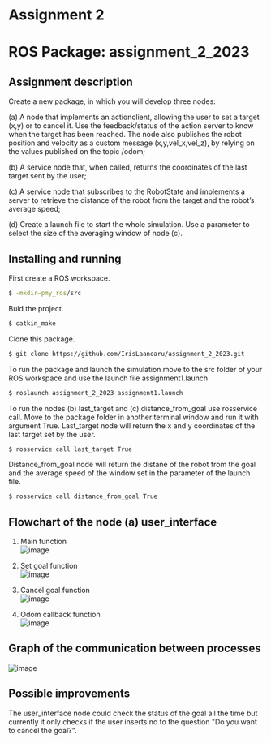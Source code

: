 # Assignment 2 
# ROS Package: assignment_2_2023

## Assignment description
Create a new package, in which you will develop three nodes: <br>

(a) A node that implements an actionclient, allowing the user to set a target (x,y) or to cancel it. Use the feedback/status of the 
action server to know when the target has been reached. The node also publishes the robot position and velocity as a custom message (x,y,vel_x,vel_z),
by relying on the values published on the topic /odom; <br>

(b) A service node that, when called, returns the coordinates of the last target sent by the user; <br>

(c) A service node that subscribes to the RobotState and implements a server to retrieve the distance of the robot from the target and the 
robot’s average speed; <br>

(d) Create a launch file to start the whole simulation. Use a parameter to select the size of the averaging window of node (c). <br>

## Installing and running
First create a ROS workspace.
```bash
$ -mkdir–pmy_ros/src
```
Buld the project.
```bash
$ catkin_make
```
Clone this package.
```bash
$ git clone https://github.com/IrisLaanearu/assignment_2_2023.git
```
To run the package and launch the simulation move to the src folder of your ROS workspace and use the launch file assignment1.launch.
```bash
$ roslaunch assignment_2_2023 assignment1.launch
```
To run the nodes (b) last_target and (c) distance_from_goal use rosservice call. Move to the package folder in another terminal window and run it with argument True.
Last_target node will return the x and y coordinates of the last target set by the user.
```bash
$ rosservice call last_target True
```
Distance_from_goal node will return the distane of the robot from the goal and the average speed of the window set in the parameter of the launch file.
```bash
$ rosservice call distance_from_goal True
```

## Flowchart of the node (a) user_interface
1. Main function <br>
![image](https://github.com/IrisLaanearu/assignment_2_2023/assets/145934148/d3a53f7b-76f4-40ba-b406-11563beff760)

2. Set goal function <br>
![image](https://github.com/IrisLaanearu/assignment_2_2023/assets/145934148/75645cf6-4ed8-40af-bc73-fef4b1d747b7)

3. Cancel goal function <br>
![image](https://github.com/IrisLaanearu/assignment_2_2023/assets/145934148/3316b893-74f8-426b-80cd-96beddc2bab9)

4. Odom callback function <br>
![image](https://github.com/IrisLaanearu/assignment_2_2023/assets/145934148/b4d0b0e3-191c-4779-926a-d837bd122ead)

## Graph of the communication between processes <br>
![image](https://github.com/IrisLaanearu/assignment_2_2023/assets/145934148/aff33c64-10d7-41d1-83b6-1e12b1615e3a)

## Possible improvements
The user_interface node could check the status of the goal all the time but currently it only checks if the user inserts no to the question "Do you want to cancel the goal?". 





